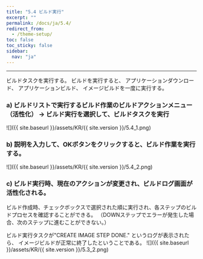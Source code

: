 ```yaml
---
title: "5.4 ビルド実行"
excerpt: ""
permalink: /docs/ja/5.4/
redirect_from:
  - /theme-setup/
toc: false
toc_sticky: false
sidebar:
  nav: "ja"
---
```


---
ビルドタスクを実行する。 ビルドを実行すると、 アプリケーションダウンロード、 アプリケーションビルド、 イメージビルドを一度に実行する。

### a\) ビルドリストで実行するビルド作業のビルドアクションメニュー（活性化） → ビルド実行を選択して、ビルドタスクを実行
![]({{ site.baseurl }}/assets/KR/{{ site.version }}/5.4_1.png)

### b\) 説明を入力して、OKボタンをクリックすると、ビルド作業を実行する。
![]({{ site.baseurl }}/assets/KR/{{ site.version }}/5.4_2.png)

### c\) ビルド実行時、現在のアクションが変更され、ビルドログ画面が活性化される。

ビルド作成時、チェックボックスで選択された順に実行され、各ステップのビルドプロセスを確認することができる。
（DOWNステップでエラーが発生した場合、次のステップに進むことができない。）

ビルド実行タスクが"CREATE IMAGE STEP DONE." というログが表示されたら、 イメージビルドが正常に終了したということである。
![]({{ site.baseurl }}/assets/KR/{{ site.version }}/5.3_2.png)
